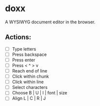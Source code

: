 # doxx

A WYSIWYG document editor in the browser.

## Actions:

- [ ] Type letters
- [ ] Press backspace
- [ ] Press enter
- [ ] Press < ^ > v
- [ ] Reach end of line
- [ ] Click within chunk
- [ ] Click within line
- [ ] Select characters
- [ ] Choose B | U | I | font | size
- [ ] Align L | C | R | J
